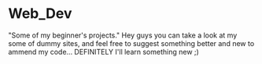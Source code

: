 # Web_Dev
"Some of my beginner's projects."
Hey guys you can take a look at my some of dummy sites, and feel free to suggest something better and new to ammend my code...
DEFINITELY I'll learn something new ;)
